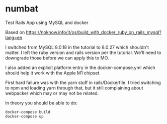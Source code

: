 # numbat
Test Rails App using MySQL and docker


Based on https://noknow.info/it/os/build_with_docker_ruby_on_rails_mysql?lang=en

I switched from MySQL 8.0.18 in the tutorial to 8.0.27 which shouldn't
matter.  I left the ruby version and rails version per the tutorial.
We'll need to downgrade those before we can apply this to MO.

I also added an explicit platform entry in the docker-compose.yml
which should help it work with the Apple M1 chipset.

First hard failure was with the yarn stuff in rails/Dockerfile.
I tried switching to npm and loading yarn through that, but
it still complaining about webpacker which may or may not be
related.

In theory you should be able to do:

    docker-compose build
    docker-compose up


